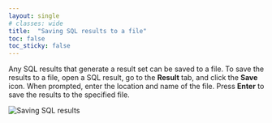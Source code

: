 ```yaml
---
layout: single
# classes: wide
title:  "Saving SQL results to a file"
toc: false
toc_sticky: false
---
```


Any SQL results that generate a result set can be saved to a file. To save the results to a file, open a SQL result, go to the **Result** tab, and click the **Save** icon. When prompted, enter the location and name of the file. Press **Enter** to save the results to the specified file.

![Saving SQL results]({{site.baseurl}}/assets/images/tips-tricks-saving-SQL-results.gif)

